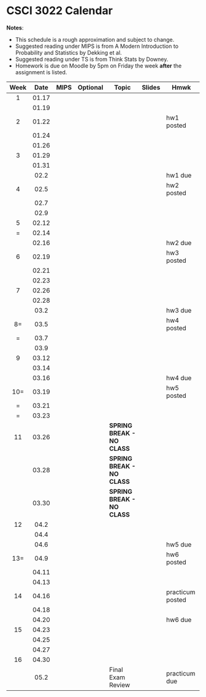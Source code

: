 # CSCI 3022 Calendar

**Notes**:
- This schedule is a rough approximation and subject to change.
- Suggested reading under MIPS is from A Modern Introduction to Probability and Statistics by Dekking et al. 
- Suggested reading under TS is from Think Stats by Downey. 
- Homework is due on Moodle by 5pm on Friday the week **after** the assignment is listed. 

|Week	| Date 		   | MIPS                 | Optional |        Topic             	       | Slides       | Hmwk  	  | 
|:-----:|:------------:| ---------------------|----------|-------------------------------------|--------------|-----------|
|1      |01.17|	       ||	||	|
|       |01.19|	       ||	||	|
|2      |01.22|	       ||	||hw1 posted|
|       |01.24|	       ||	||	|
|       |01.26|	       ||	||	|
|3      |01.29|	       ||	||	|
|       |01.31|	       ||	||	|
|       |02.2|	       ||	||hw1 due|
|4      |02.5|	       ||	||hw2 posted|
|       |02.7|	       ||	||	|
|       |02.9|	       ||	||	|
|5      |02.12|	       ||	||	|
|=      |02.14|	       ||	||	|
|       |02.16|	       ||	||hw2 due|
|6      |02.19|	       ||	||hw3 posted|
|       |02.21|	       ||	||	|
|       |02.23|	       ||	||	|
|7      |02.26|	       ||	||	|
|       |02.28|	       ||	||	|
|       |03.2|	       ||	||hw3 due|
|8=     |03.5|	       ||	||hw4 posted|
|=      |03.7|	       ||	||	|
|       |03.9|	       ||	||	|
|9      |03.12|	       ||	||	|
|       |03.14|	       ||	||	|
|       |03.16|	       ||	||hw4 due|
|10=    |03.19|	       ||	||hw5 posted|
|=      |03.21|	       ||	||	|
|=      |03.23|	       ||	||	|
|11     |03.26|	       ||**SPRING BREAK - NO CLASS**||	|
|       |03.28|	       ||**SPRING BREAK - NO CLASS**||	|
|       |03.30|	       ||**SPRING BREAK - NO CLASS**||	|
|12     |04.2|	       ||	||	|
|       |04.4|	       ||	||	|
|       |04.6|	       ||	||hw5 due|
|13=    |04.9|	       ||	||hw6 posted|
|       |04.11|	       ||	||	|
|       |04.13|	       ||	||	|
|14     |04.16|	       ||	||practicum posted|
|       |04.18|	       ||	||	|
|       |04.20|	       ||	||hw6 due|
|15     |04.23|	       ||	||	|
|       |04.25|	       ||	||	|
|       |04.27|	       ||	||	|
|16     |04.30|	       ||	||	|
|       |05.2|	       ||Final Exam Review	||practicum due|